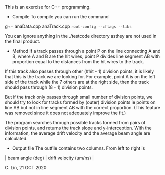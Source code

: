 This is an exercise for C++ programming.

 - Compile
To compile you can run the command

  g++ anaData.cpp anaTrack.cpp `root-config --cflags --libs`

You can ignore anything in the ./testcode directory asthey are not used in the
final product.

 - Method
If a track passes through a point P on the line connecting A and B, where A and B 
are the hit wires, point P divides line segment AB with proportion equal to the
distances from the hit wires to the track.

If this track also passes through other (#hit - 1) division points, it is likely that
this is the track we are looking for. For example, point A is on the left side of the 
track while the 7 others are at the right side, then the track should pass through (8 - 1)
division points.

But if the track only passes through small number of division points, we should try to 
look for tracks formed by (outer) division points ie points on line AB but not in line 
segment AB with the correct proportion. (This feature was removed since it does not
adequately improve the fit.)

The program searches through possible tracks formed from pairs of division points, and
returns the track slope and y-interception. With the information, the average drift
velocity and the average beam angle are calculated.

 - Output file
The outfile contains two columns. From left to right is

 |  beam angle (deg)  |  drift velocity (um/ns)  |

C. Lin, 21 OCT 2020